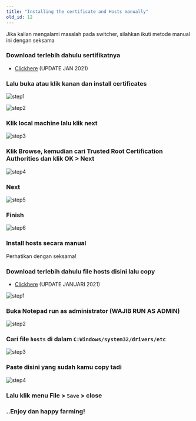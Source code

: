 ```yaml
---
title: "Installing the certificate and Hosts manually"
old_id: 12
---
```

Jika kalian mengalami masalah pada switcher, silahkan ikuti metode manual ini dengan seksama

### Download terlebih dahulu sertifikatnya

- [Clickhere](https://cdn.troke.id/dt.cer) (UPDATE JAN 2021)

### Lalu buka atau klik kanan dan install certificates

![step1](https://cdn.discordapp.com/attachments/698957154115125381/699480445208756224/unknown.png)

![step2](https://cdn.discordapp.com/attachments/698957154115125381/699480570375307344/unknown.png)

### Klik local machine lalu klik next

![step3](https://cdn.discordapp.com/attachments/698957154115125381/699480736486391928/unknown.png)

### Klik Browse, kemudian cari **Trusted Root Certification Authorities** dan klik OK > Next

![step4](https://cdn.discordapp.com/attachments/698957154115125381/699480847769927720/unknown.png)

### Next

![step5](https://cdn.discordapp.com/attachments/698957154115125381/699480879063629886/unknown.png)

### Finish

![step6](https://cdn.discordapp.com/attachments/698957154115125381/699480924848652308/unknown.png)


### Install hosts secara manual

Perhatikan dengan seksama!

### Download terlebih dahulu file hosts disini lalu copy
- [Clickhere](https://old.troke.id/hosts.txt) (UPDATE JANUARI 2021)

![step1](https://cdn.discordapp.com/attachments/700239763919339601/704337152229769217/unknown.png)

### Buka Notepad run as administrator (WAJIB RUN AS ADMIN)

![step2](https://cdn.discordapp.com/attachments/700239763919339601/704337857338147381/unknown.png)

### Cari file `hosts` di dalam `C:Windows/system32/drivers/etc`

![step3](https://cdn.discordapp.com/attachments/700239763919339601/704337981514973274/unknown.png)

### Paste disini yang sudah kamu copy tadi

![step4](https://cdn.discordapp.com/attachments/700239763919339601/704338211228614767/unknown.png)

### Lalu klik menu File > `Save` > close

### ..Enjoy dan happy farming!
